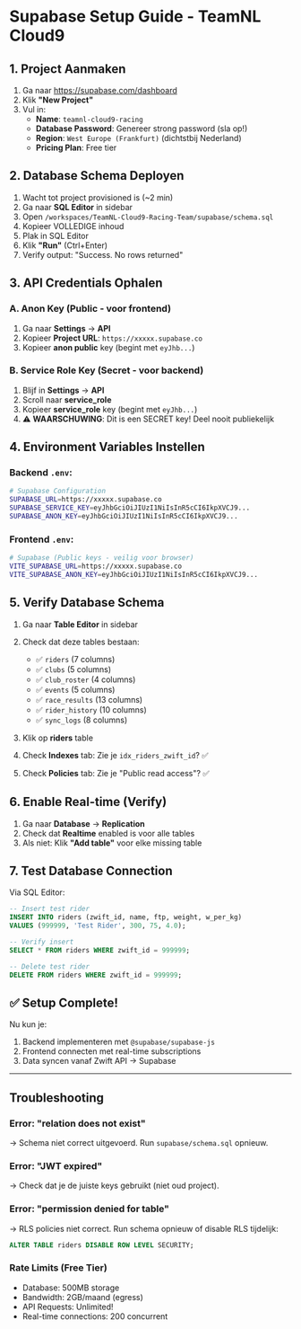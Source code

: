 # Supabase Setup Guide - TeamNL Cloud9

## 1. Project Aanmaken

1. Ga naar https://supabase.com/dashboard
2. Klik **"New Project"**
3. Vul in:
   - **Name**: `teamnl-cloud9-racing`
   - **Database Password**: Genereer strong password (sla op!)
   - **Region**: `West Europe (Frankfurt)` (dichtstbij Nederland)
   - **Pricing Plan**: Free tier

## 2. Database Schema Deployen

1. Wacht tot project provisioned is (~2 min)
2. Ga naar **SQL Editor** in sidebar
3. Open `/workspaces/TeamNL-Cloud9-Racing-Team/supabase/schema.sql`
4. Kopieer VOLLEDIGE inhoud
5. Plak in SQL Editor
6. Klik **"Run"** (Ctrl+Enter)
7. Verify output: "Success. No rows returned"

## 3. API Credentials Ophalen

### A. Anon Key (Public - voor frontend)
1. Ga naar **Settings** → **API**
2. Kopieer **Project URL**: `https://xxxxx.supabase.co`
3. Kopieer **anon public** key (begint met `eyJhb...`)

### B. Service Role Key (Secret - voor backend)
1. Blijf in **Settings** → **API**
2. Scroll naar **service_role**
3. Kopieer **service_role** key (begint met `eyJhb...`)
4. ⚠️ **WAARSCHUWING**: Dit is een SECRET key! Deel nooit publiekelijk

## 4. Environment Variables Instellen

### Backend `.env`:
```bash
# Supabase Configuration
SUPABASE_URL=https://xxxxx.supabase.co
SUPABASE_SERVICE_KEY=eyJhbGciOiJIUzI1NiIsInR5cCI6IkpXVCJ9...
SUPABASE_ANON_KEY=eyJhbGciOiJIUzI1NiIsInR5cCI6IkpXVCJ9...
```

### Frontend `.env`:
```bash
# Supabase (Public keys - veilig voor browser)
VITE_SUPABASE_URL=https://xxxxx.supabase.co
VITE_SUPABASE_ANON_KEY=eyJhbGciOiJIUzI1NiIsInR5cCI6IkpXVCJ9...
```

## 5. Verify Database Schema

1. Ga naar **Table Editor** in sidebar
2. Check dat deze tables bestaan:
   - ✅ `riders` (7 columns)
   - ✅ `clubs` (5 columns)
   - ✅ `club_roster` (4 columns)
   - ✅ `events` (5 columns)
   - ✅ `race_results` (13 columns)
   - ✅ `rider_history` (10 columns)
   - ✅ `sync_logs` (8 columns)

3. Klik op **riders** table
4. Check **Indexes** tab: Zie je `idx_riders_zwift_id`? ✅
5. Check **Policies** tab: Zie je "Public read access"? ✅

## 6. Enable Real-time (Verify)

1. Ga naar **Database** → **Replication**
2. Check dat **Realtime** enabled is voor alle tables
3. Als niet: Klik **"Add table"** voor elke missing table

## 7. Test Database Connection

Via SQL Editor:
```sql
-- Insert test rider
INSERT INTO riders (zwift_id, name, ftp, weight, w_per_kg)
VALUES (999999, 'Test Rider', 300, 75, 4.0);

-- Verify insert
SELECT * FROM riders WHERE zwift_id = 999999;

-- Delete test rider
DELETE FROM riders WHERE zwift_id = 999999;
```

## ✅ Setup Complete!

Nu kun je:
1. Backend implementeren met `@supabase/supabase-js`
2. Frontend connecten met real-time subscriptions
3. Data syncen vanaf Zwift API → Supabase

---

## Troubleshooting

### Error: "relation does not exist"
→ Schema niet correct uitgevoerd. Run `supabase/schema.sql` opnieuw.

### Error: "JWT expired"
→ Check dat je de juiste keys gebruikt (niet oud project).

### Error: "permission denied for table"
→ RLS policies niet correct. Run schema opnieuw of disable RLS tijdelijk:
```sql
ALTER TABLE riders DISABLE ROW LEVEL SECURITY;
```

### Rate Limits (Free Tier)
- Database: 500MB storage
- Bandwidth: 2GB/maand (egress)
- API Requests: Unlimited!
- Real-time connections: 200 concurrent

